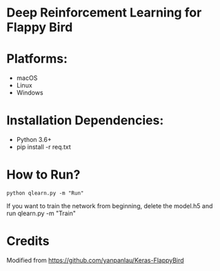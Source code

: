 # Deep Reinforcement Learning for Flappy Bird

# Platforms:
* macOS
* Linux
* Windows

# Installation Dependencies:
* Python 3.6+
* pip install -r req.txt

# How to Run?

```
python qlearn.py -m "Run"
```

If you want to train the network from beginning, delete the model.h5 and run qlearn.py -m "Train"

# Credits
Modified from https://github.com/yanpanlau/Keras-FlappyBird
